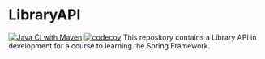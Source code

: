 # LibraryAPI

[![Java CI with Maven](https://github.com/FSLucas22/LibraryAPI/actions/workflows/main.yml/badge.svg?branch=main)](https://github.com/FSLucas22/LibraryAPI/actions/workflows/main.yml)
[![codecov](https://codecov.io/gh/FSLucas22/LibraryAPI/branch/main/graph/badge.svg?token=CG9XOP5MA1)](https://codecov.io/gh/FSLucas22/LibraryAPI)
This repository contains a Library API in development for a course to learning the Spring Framework.
